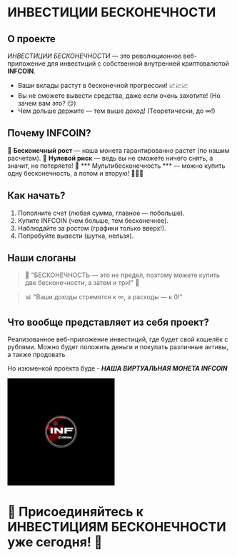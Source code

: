 # ИНВЕСТИЦИИ БЕСКОНЕЧНОСТИ

## О проекте
*ИНВЕСТИЦИИ БЕСКОНЕЧНОСТИ* — это революционное веб-приложение для инвестиций с собственной внутренней криптовалютой **INFCOIN**.

- Ваши вклады растут в бесконечной прогрессии! 📈📈📈
- Вы не сможете вывести средства, даже если очень захотите! (Но зачем вам это? 😏)
- Чем дольше держите — тем выше доход! (Теоретически, до ∞!)

## Почему INFCOIN?
💎 **Бесконечный рост** — наша монета гарантированно растет (по нашим расчетам).
💎 **Нулевой риск** — ведь вы не сможете ничего снять, а значит, не потеряете!
💎 *** Мультибесконечность *** — можно купить одну бесконечность, а потом и вторую! 🚀🚀🚀

## Как начать?
1. Пополните счет (любая сумма, главное — побольше).
2. Купите INFCOIN (чем больше, тем бесконечнее).
3. Наблюдайте за ростом (графики только вверх!).
4. Попробуйте вывести (шутка, нельзя).

## Наши слоганы
> 💸 "БЕСКОНЕЧНОСТЬ — это не предел, поэтому можете купить две бесконечности, а затем и три!" 💸

> 📊 "Ваши доходы стремятся к ∞, а расходы — к 0!"


## Что вообще представляет из себя проект?

Реализованное веб-приложение инвестиций, где будет свой кошелёк с рублями. Можно будет положить деньги и покупать различные активы, а также продовать

Но изюменкой проекта буде - 
***НАША ВИРТУАЛЬНАЯ МОНЕТА INFCOIN***

![INFCOIN](https://raw.githubusercontent.com/georgeY1707/Infinity_Investments/master/static/images/infcoin.gif)

# 🚀 Присоединяйтесь к ИНВЕСТИЦИЯМ БЕСКОНЕЧНОСТИ уже сегодня! 💎
